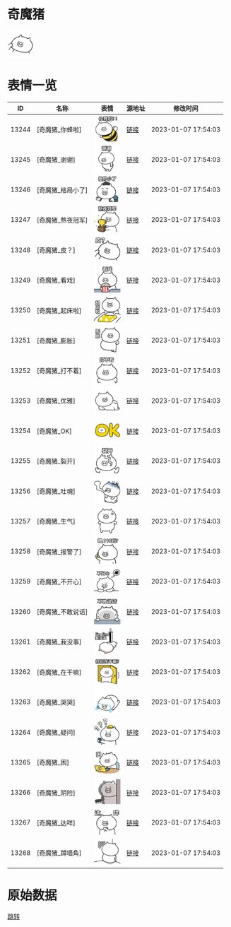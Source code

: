 # 奇魔猪

<img src="./cover.png" height="60" alt="cover" />

# 表情一览

|ID|名称|表情|源地址|修改时间|
|----|----|----|----|----|
|13244|[奇魔猪_你蜂啦]|<img src="./pic/013244_%5B奇魔猪_你蜂啦%5D.png" height="60" alt="你蜂啦"/>|[链接](https://i0.hdslb.com/bfs/garb/item/480b64411a57a9f5ed779b92af59adb59a6aa0b3.png)|2023-01-07 17:54:03|
|13245|[奇魔猪_谢谢]|<img src="./pic/013245_%5B奇魔猪_谢谢%5D.png" height="60" alt="谢谢"/>|[链接](https://i0.hdslb.com/bfs/garb/item/a90316feba4c84944e0cc4add5804364aa14b1b5.png)|2023-01-07 17:54:03|
|13246|[奇魔猪_格局小了]|<img src="./pic/013246_%5B奇魔猪_格局小了%5D.png" height="60" alt="格局小了"/>|[链接](https://i0.hdslb.com/bfs/garb/item/f555f4ebdff501088eedd750076bb1a43970bc57.png)|2023-01-07 17:54:03|
|13247|[奇魔猪_熬夜冠军]|<img src="./pic/013247_%5B奇魔猪_熬夜冠军%5D.png" height="60" alt="熬夜冠军"/>|[链接](https://i0.hdslb.com/bfs/garb/item/384e9978e5154eb94cfe3bc3a76aefc6c18017b8.png)|2023-01-07 17:54:03|
|13248|[奇魔猪_皮？]|<img src="./pic/013248_%5B奇魔猪_皮？%5D.png" height="60" alt="皮？"/>|[链接](https://i0.hdslb.com/bfs/garb/item/4e3e980e497fadbb58ca183d71d71de8e6e111c8.png)|2023-01-07 17:54:03|
|13249|[奇魔猪_看戏]|<img src="./pic/013249_%5B奇魔猪_看戏%5D.png" height="60" alt="看戏"/>|[链接](https://i0.hdslb.com/bfs/garb/item/d61273ba5d46e38fdc586b0fab1523addff2ba0f.png)|2023-01-07 17:54:03|
|13250|[奇魔猪_起床啦]|<img src="./pic/013250_%5B奇魔猪_起床啦%5D.png" height="60" alt="起床啦"/>|[链接](https://i0.hdslb.com/bfs/garb/item/e77edda6e06dc234b8c688fc75860a4c68c87a44.png)|2023-01-07 17:54:03|
|13251|[奇魔猪_膨胀]|<img src="./pic/013251_%5B奇魔猪_膨胀%5D.png" height="60" alt="膨胀"/>|[链接](https://i0.hdslb.com/bfs/garb/item/e7d1214b4ad9fb11aa251d70ef9fdf36fba44157.png)|2023-01-07 17:54:03|
|13252|[奇魔猪_打不着]|<img src="./pic/013252_%5B奇魔猪_打不着%5D.png" height="60" alt="打不着"/>|[链接](https://i0.hdslb.com/bfs/garb/item/e2fcd183f167e868b4f74c901373216168e4aac5.png)|2023-01-07 17:54:03|
|13253|[奇魔猪_优雅]|<img src="./pic/013253_%5B奇魔猪_优雅%5D.png" height="60" alt="优雅"/>|[链接](https://i0.hdslb.com/bfs/garb/item/2273e8b2c31519102ae5f317e64a03e51999ada2.png)|2023-01-07 17:54:03|
|13254|[奇魔猪_OK]|<img src="./pic/013254_%5B奇魔猪_OK%5D.png" height="60" alt="OK"/>|[链接](https://i0.hdslb.com/bfs/garb/item/225b9e073bfb81ca3896da0fadb1781ecebf0ab1.png)|2023-01-07 17:54:03|
|13255|[奇魔猪_裂开]|<img src="./pic/013255_%5B奇魔猪_裂开%5D.png" height="60" alt="裂开"/>|[链接](https://i0.hdslb.com/bfs/garb/item/42e13889fd7348f8748902f5664006999b8a4dcd.png)|2023-01-07 17:54:03|
|13256|[奇魔猪_吐魂]|<img src="./pic/013256_%5B奇魔猪_吐魂%5D.png" height="60" alt="吐魂"/>|[链接](https://i0.hdslb.com/bfs/garb/item/c195af33da69575e945e555254e35972973a6959.png)|2023-01-07 17:54:03|
|13257|[奇魔猪_生气]|<img src="./pic/013257_%5B奇魔猪_生气%5D.png" height="60" alt="生气"/>|[链接](https://i0.hdslb.com/bfs/garb/item/83dec7474354b5cdd5bb9f011efe80da12afb90a.png)|2023-01-07 17:54:03|
|13258|[奇魔猪_报警了]|<img src="./pic/013258_%5B奇魔猪_报警了%5D.png" height="60" alt="报警了"/>|[链接](https://i0.hdslb.com/bfs/garb/item/8c6c894a36a29963324b935e0478ecd42b57a281.png)|2023-01-07 17:54:03|
|13259|[奇魔猪_不开心]|<img src="./pic/013259_%5B奇魔猪_不开心%5D.png" height="60" alt="不开心"/>|[链接](https://i0.hdslb.com/bfs/garb/item/93c6cfac3b0609175cd6bbfcb992075444672028.png)|2023-01-07 17:54:03|
|13260|[奇魔猪_不敢说话]|<img src="./pic/013260_%5B奇魔猪_不敢说话%5D.png" height="60" alt="不敢说话"/>|[链接](https://i0.hdslb.com/bfs/garb/item/4b91dae2cce00de995372d23a370cb1bb71b3daa.png)|2023-01-07 17:54:03|
|13261|[奇魔猪_我没事]|<img src="./pic/013261_%5B奇魔猪_我没事%5D.png" height="60" alt="我没事"/>|[链接](https://i0.hdslb.com/bfs/garb/item/815965febb329f0dd1fa8c05bfc1d358c4fc3e5c.png)|2023-01-07 17:54:03|
|13262|[奇魔猪_在干嘛]|<img src="./pic/013262_%5B奇魔猪_在干嘛%5D.png" height="60" alt="在干嘛"/>|[链接](https://i0.hdslb.com/bfs/garb/item/acd95af6cb896949c5f83b1592347ade8739f921.png)|2023-01-07 17:54:03|
|13263|[奇魔猪_哭哭]|<img src="./pic/013263_%5B奇魔猪_哭哭%5D.png" height="60" alt="哭哭"/>|[链接](https://i0.hdslb.com/bfs/garb/item/2c69c3728d831af94876b1d40fada282db8205f2.png)|2023-01-07 17:54:03|
|13264|[奇魔猪_疑问]|<img src="./pic/013264_%5B奇魔猪_疑问%5D.png" height="60" alt="疑问"/>|[链接](https://i0.hdslb.com/bfs/garb/item/bb2077bdee107018b43d43116a69cea2e1f38b9b.png)|2023-01-07 17:54:03|
|13265|[奇魔猪_困]|<img src="./pic/013265_%5B奇魔猪_困%5D.png" height="60" alt="困"/>|[链接](https://i0.hdslb.com/bfs/garb/item/1cbeff7dbd49331a6c4ef13822932874cf8227f2.png)|2023-01-07 17:54:03|
|13266|[奇魔猪_阴险]|<img src="./pic/013266_%5B奇魔猪_阴险%5D.png" height="60" alt="阴险"/>|[链接](https://i0.hdslb.com/bfs/garb/item/3cb316b523ae8ef1ec93568416a1eefe2cea3de6.png)|2023-01-07 17:54:03|
|13267|[奇魔猪_达咩]|<img src="./pic/013267_%5B奇魔猪_达咩%5D.png" height="60" alt="达咩"/>|[链接](https://i0.hdslb.com/bfs/garb/item/6b6f951851291fae3c80d082d26f861aa4c0c948.png)|2023-01-07 17:54:03|
|13268|[奇魔猪_蹲墙角]|<img src="./pic/013268_%5B奇魔猪_蹲墙角%5D.png" height="60" alt="蹲墙角"/>|[链接](https://i0.hdslb.com/bfs/garb/item/66806e8c3e7b625fd6b973067c0ddb6c4b817639.png)|2023-01-07 17:54:03|

# 原始数据

[跳转](./raw.json)

